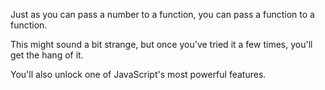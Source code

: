 Just as you can pass a number to a function, you can pass a function to a function. 

This might sound a bit strange, but once you've tried it a few times, you'll get the hang of it. 

You'll also unlock one of JavaScript's most powerful features.